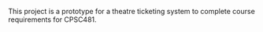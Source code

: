 This project is a prototype for a theatre ticketing system to complete course requirements for CPSC481.